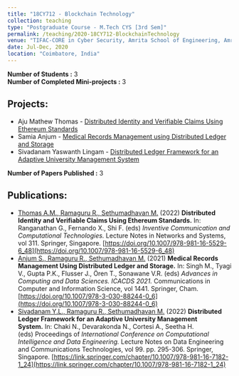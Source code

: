 ```yaml
---
title: "18CY712 - Blockchain Technology"
collection: teaching
type: "Postgraduate Course - M.Tech CYS [3rd Sem]"
permalink: /teaching/2020-18CY712-BlockchainTechnology
venue: "TIFAC-CORE in Cyber Security, Amrita School of Engineering, Amrita Vishwa Vidyapeetham"
date: Jul-Dec, 2020
location: "Coimbatore, India"
---
```

**Number of Students :** 3 <br/>
**Number of Completed Mini-projects :** 3 <br/>

Projects: 
-------------
- Aju Mathew Thomas - [Distributed Identity and Verifiable Claims Using Ethereum Standards](https://github.com/Amrita-TIFAC-Cyber-Blockchain/Distributed-Identity-and-Verifiable-Claims-Using-Ethereum-Standards)
- Samia Anjum - [Medical Records Management using Distributed Ledger and Storage](https://github.com/Amrita-TIFAC-Cyber-Blockchain/Patient-Medical-Records)
- Sivadanam Yaswanth Lingam - [Distributed Ledger Framework for an Adaptive University Management System](https://github.com/Amrita-TIFAC-Cyber-Blockchain/Distributed-Ledger-Framework-for-an-Adaptive-University-Management-System)

**Number of Papers Published :** 3 <br/>

Publications: 
-------------
- [Thomas A.M., Ramaguru R., Sethumadhavan M.]() (2022) **Distributed Identity and Verifiable Claims Using Ethereum Standards.** In: Ranganathan G., Fernando X., Shi F. (eds) _Inventive Communication and Computational Technologies._ Lecture Notes in Networks and Systems, vol 311. Springer, Singapore. [https://doi.org/10.1007/978-981-16-5529-6_48](https://doi.org/10.1007/978-981-16-5529-6_48)
- [Anjum S., Ramaguru R., Sethumadhavan M.]() (2021) **Medical Records Management Using Distributed Ledger and Storage.** In: Singh M., Tyagi V., Gupta P.K., Flusser J., Ören T., Sonawane V.R. (eds) _Advances in Computing and Data Sciences. ICACDS 2021._ Communications in Computer and Information Science, vol 1441. Springer, Cham. [https://doi.org/10.1007/978-3-030-88244-0_6](https://doi.org/10.1007/978-3-030-88244-0_6)
- [Sivadanam Y.L., Ramaguru R., Sethumadhavan M.]() (2022) **Distributed Ledger Framework for an Adaptive University Management System.** In: Chaki N., Devarakonda N., Cortesi A., Seetha H. (eds) Proceedings of _International Conference on Computational Intelligence and Data Engineering._ Lecture Notes on Data Engineering and Communications Technologies, vol 99. pp. 295-306. Springer, Singapore. [https://link.springer.com/chapter/10.1007/978-981-16-7182-1_24](https://link.springer.com/chapter/10.1007/978-981-16-7182-1_24)


